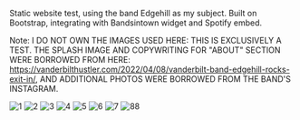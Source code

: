 Static website test, using the band Edgehill as my subject. Built on Bootstrap, integrating with Bandsintown widget and Spotify embed.

Note: I DO NOT OWN THE IMAGES USED HERE: THIS IS EXCLUSIVELY A TEST. THE SPLASH IMAGE AND COPYWRITING FOR "ABOUT" SECTION WERE BORROWED FROM HERE: https://vanderbilthustler.com/2022/04/08/vanderbilt-band-edgehill-rocks-exit-in/, AND ADDITIONAL PHOTOS WERE BORROWED FROM THE BAND'S INSTAGRAM.

![1](https://github.com/user-attachments/assets/69d98c6f-26ff-49c5-93c0-f71a33afb007)
![2](https://github.com/user-attachments/assets/90c267ce-af0e-4b31-8dc4-977af0d22043)
![3](https://github.com/user-attachments/assets/60f6deb1-ceb0-445c-bb3f-6e78dffafadd)
![4](https://github.com/user-attachments/assets/09e89ea8-2650-4411-9ee7-a15d71c6f2e9)
![5](https://github.com/user-attachments/assets/40b36e0f-6c98-4ef1-83fa-510af30d1e35)
![6](https://github.com/user-attachments/assets/a92d282b-045a-4b1a-a091-856f4c71e169)
![7](https://github.com/user-attachments/assets/7b3344aa-e354-41f5-9844-9578c4ecb8a6)
![88](https://github.com/user-attachments/assets/a935c776-336c-4504-a951-cdc847c85cba)
